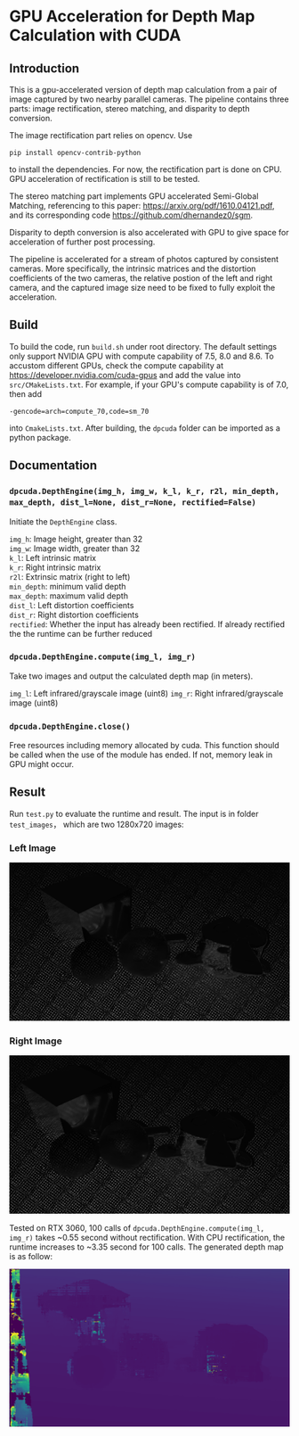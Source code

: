 # GPU Acceleration for Depth Map Calculation with CUDA
## Introduction
This is a gpu-accelerated version of depth map calculation from a pair of image captured by two nearby parallel cameras. The pipeline contains three parts: image rectification, stereo matching, and disparity to depth conversion.

The image rectification part relies on opencv. Use

    pip install opencv-contrib-python
to install the dependencies. For now, the rectification part is done on CPU. GPU acceleration of rectification is still to be tested.

The stereo matching part implements GPU accelerated Semi-Global Matching, referencing to this paper: https://arxiv.org/pdf/1610.04121.pdf, and its corresponding code https://github.com/dhernandez0/sgm.

Disparity to depth conversion is also accelerated with GPU to give space for acceleration of further post processing.

The pipeline is accelerated for a stream of photos captured by consistent cameras. More specifically, the intrinsic matrices and the distortion coefficients of the two cameras, the relative postion of the left and right camera, and the captured image size need to be fixed to fully exploit the acceleration.

## Build

To build the code, run `build.sh` under root directory. The default settings only support NVIDIA GPU with compute capability of 7.5, 8.0 and 8.6. To accustom different GPUs, check the compute capability at https://developer.nvidia.com/cuda-gpus and add the value into `src/CMakeLists.txt`. For example, if your GPU's compute capability is of 7.0, then add 

    -gencode=arch=compute_70,code=sm_70
into `CmakeLists.txt`. After building, the `dpcuda` folder can be imported as a python package.

## Documentation
### `dpcuda.DepthEngine(img_h, img_w, k_l, k_r, r2l, min_depth, max_depth, dist_l=None, dist_r=None, rectified=False)`  
Initiate the `DepthEngine` class.

`img_h`: Image height, greater than 32  
`img_w`: Image width, greater than 32  
`k_l`: Left intrinsic matrix  
`k_r`: Right intrinsic matrix  
`r2l`: Extrinsic matrix (right to left)  
`min_depth`: minimum valid depth  
`max_depth`: maximum valid depth  
`dist_l`: Left distortion coefficients  
`dist_r`: Right distortion coefficients  
`rectified`: Whether the input has already been rectified. If already rectified the the runtime can be further reduced

### `dpcuda.DepthEngine.compute(img_l, img_r)`
Take two images and output the calculated depth map (in meters).

`img_l`: Left infrared/grayscale image (uint8)
`img_r`: Right infrared/grayscale image (uint8)

### `dpcuda.DepthEngine.close()`
Free resources including memory allocated by cuda. This function should be called when the use of the module has ended. If not, memory leak in GPU might occur.

## Result
Run `test.py` to evaluate the runtime and result. The input is in folder `test_images`， which are two 1280x720 images:
### Left Image
![left](test_images/left.png)

### Right Image
![right](test_images/right.png)

Tested on RTX 3060, 100 calls of `dpcuda.DepthEngine.compute(img_l, img_r)` takes ~0.55 second without rectification. With CPU rectification, the runtime increases to ~3.35 second for 100 calls. The generated depth map is as follow:

![depth](test_images/example_result.png)